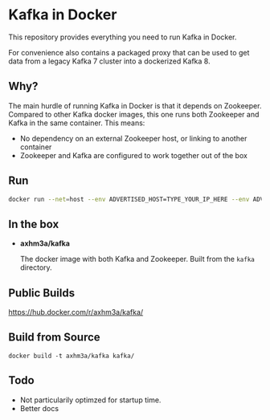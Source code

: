 Kafka in Docker
===

This repository provides everything you need to run Kafka in Docker.

For convenience also contains a packaged proxy that can be used to get data from
a legacy Kafka 7 cluster into a dockerized Kafka 8.

Why?
---
The main hurdle of running Kafka in Docker is that it depends on Zookeeper.
Compared to other Kafka docker images, this one runs both Zookeeper and Kafka
in the same container. This means:

* No dependency on an external Zookeeper host, or linking to another container
* Zookeeper and Kafka are configured to work together out of the box

Run
---

```bash
docker run --net=host --env ADVERTISED_HOST=TYPE_YOUR_IP_HERE --env ADVERTISED_PORT=9092 --env KAFKA_ADVERTISED_HOST_NAME=localhost axhm3a/kafka
```

In the box
---
* **axhm3a/kafka**

  The docker image with both Kafka and Zookeeper. Built from the `kafka`
  directory.

Public Builds
---

https://hub.docker.com/r/axhm3a/kafka/

Build from Source
---

    docker build -t axhm3a/kafka kafka/

Todo
---

* Not particularily optimzed for startup time.
* Better docs

